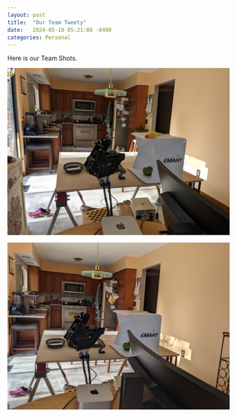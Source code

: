 ```yaml
---
layout: post
title:  "Our Team Tweety"
date:   2024-05-10 05:21:08 -0400
categories: Personal
---
```

Here is our Team Shots.

![Team Tweety Helping Out With the Robotic Workcell Setup](/images/Team-Tweety-1.jpg)

![Team Tweety Helping Give Wings to Ideas!](/images/Team-Tweety-Flight.jpg)
